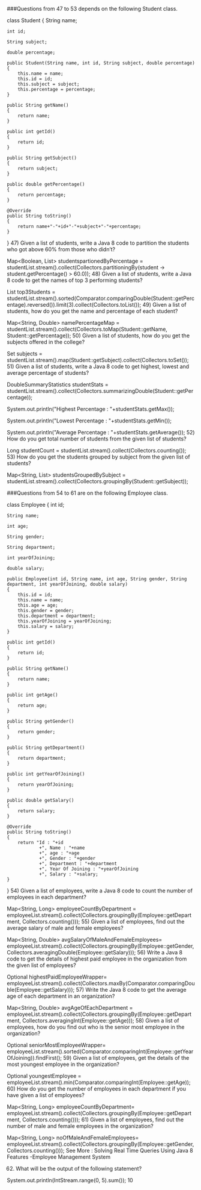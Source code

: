 ###Questions from 47 to 53 depends on the following Student class.

class Student
{
    String name;
      
    int id;
      
    String subject;
      
    double percentage;
      
    public Student(String name, int id, String subject, double percentage) 
    {
        this.name = name;
        this.id = id;
        this.subject = subject;
        this.percentage = percentage;
    }
      
    public String getName() 
    {
        return name;
    }
      
    public int getId() 
    {
        return id;
    }
      
    public String getSubject() 
    {
        return subject;
    }
      
    public double getPercentage() 
    {
        return percentage;
    }
      
    @Override
    public String toString() 
    {
        return name+"-"+id+"-"+subject+"-"+percentage;
    }
}
47) Given a list of students, write a Java 8 code to partition the students who got above 60% from those who didn’t?

Map<Boolean, List<Student>> studentspartionedByPercentage = studentList.stream().collect(Collectors.partitioningBy(student -> student.getPercentage() > 60.0));
48) Given a list of students, write a Java 8 code to get the names of top 3 performing students?

List<Student> top3Students = studentList.stream().sorted(Comparator.comparingDouble(Student::getPercentage).reversed()).limit(3).collect(Collectors.toList());
49) Given a list of students, how do you get the name and percentage of each student?

Map<String, Double> namePercentageMap = studentList.stream().collect(Collectors.toMap(Student::getName, Student::getPercentage));
50) Given a list of students, how do you get the subjects offered in the college?

Set<String> subjects = studentList.stream().map(Student::getSubject).collect(Collectors.toSet());
51) Given a list of students, write a Java 8 code to get highest, lowest and average percentage of students?

DoubleSummaryStatistics studentStats = studentList.stream().collect(Collectors.summarizingDouble(Student::getPercentage));
          
System.out.println("Highest Percentage : "+studentStats.getMax());
          
System.out.println("Lowest Percentage : "+studentStats.getMin());
          
System.out.println("Average Percentage : "+studentStats.getAverage());
52) How do you get total number of students from the given list of students?

Long studentCount = studentList.stream().collect(Collectors.counting());
53) How do you get the students grouped by subject from the given list of students?

Map<String, List<Student>> studentsGroupedBySubject = studentList.stream().collect(Collectors.groupingBy(Student::getSubject));

###Questions from 54 to 61 are on the following Employee class.

class Employee
{
    int id;
      
    String name;
      
    int age;
      
    String gender;
      
    String department;
      
    int yearOfJoining;
      
    double salary;
      
    public Employee(int id, String name, int age, String gender, String department, int yearOfJoining, double salary) 
    {
        this.id = id;
        this.name = name;
        this.age = age;
        this.gender = gender;
        this.department = department;
        this.yearOfJoining = yearOfJoining;
        this.salary = salary;
    }
      
    public int getId() 
    {
        return id;
    }
      
    public String getName() 
    {
        return name;
    }
      
    public int getAge() 
    {
        return age;
    }
      
    public String getGender() 
    {
        return gender;
    }
      
    public String getDepartment() 
    {
        return department;
    }
      
    public int getYearOfJoining() 
    {
        return yearOfJoining;
    }
      
    public double getSalary() 
    {
        return salary;
    }
      
    @Override
    public String toString() 
    {
        return "Id : "+id
                +", Name : "+name
                +", age : "+age
                +", Gender : "+gender
                +", Department : "+department
                +", Year Of Joining : "+yearOfJoining
                +", Salary : "+salary;
    }
}
54) Given a list of employees, write a Java 8 code to count the number of employees in each department?

Map<String, Long> employeeCountByDepartment = 
employeeList.stream().collect(Collectors.groupingBy(Employee::getDepartment, Collectors.counting()));
55) Given a list of employees, find out the average salary of male and female employees?

Map<String, Double> avgSalaryOfMaleAndFemaleEmployees=
                employeeList.stream().collect(Collectors.groupingBy(Employee::getGender, Collectors.averagingDouble(Employee::getSalary)));
56) Write a Java 8 code to get the details of highest paid employee in the organization from the given list of employees?

Optional<Employee> highestPaidEmployeeWrapper=
employeeList.stream().collect(Collectors.maxBy(Comparator.comparingDouble(Employee::getSalary)));
57) Write the Java 8 code to get the average age of each department in an organization?

Map<String, Double> avgAgeOfEachDepartment =
                employeeList.stream().collect(Collectors.groupingBy(Employee::getDepartment, Collectors.averagingInt(Employee::getAge)));
58) Given a list of employees, how do you find out who is the senior most employee in the organization?

Optional<Employee> seniorMostEmployeeWrapper=
employeeList.stream().sorted(Comparator.comparingInt(Employee::getYearOfJoining)).findFirst();
59) Given a list of employees, get the details of the most youngest employee in the organization?

Optional<Employee> youngestEmployee =
                employeeList.stream().min(Comparator.comparingInt(Employee::getAge));
60) How do you get the number of employees in each department if you have given a list of employees?

Map<String, Long> employeeCountByDepartment=
employeeList.stream().collect(Collectors.groupingBy(Employee::getDepartment, Collectors.counting()));
61) Given a list of employees, find out the number of male and female employees in the organization?

Map<String, Long> noOfMaleAndFemaleEmployees=
employeeList.stream().collect(Collectors.groupingBy(Employee::getGender, Collectors.counting()));
See More : Solving Real Time Queries Using Java 8 Features -Employee Management System

62) What will be the output of the following statement?

System.out.println(IntStream.range(0, 5).sum());
10